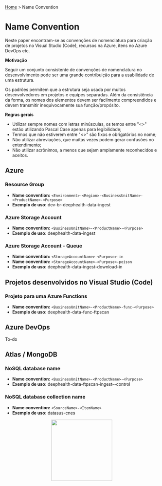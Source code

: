 [Home](http://deeployer.com/deeployer-patterns-and-practices/) > Name Convention

# Name Convention

Neste paper encontram-se as convenções de nomenclatura para criação de projetos no Visual Studio (Code), recursos na Azure, itens no Azure DevOps etc.

**Motivação**

Seguir um conjunto consistente de convenções de nomenclatura no desenvolvimento pode ser uma grande contribuição para a usabilidade de uma estrutura.

Os padrões permitem que a estrutura seja usada por muitos desenvolvedores em projetos e equipes separadas. Além da consistência da forma, os nomes dos elementos devem ser facilmente compreendidos e devem transmitir inequivocamente sua função/propósito. 

**Regras gerais**

- Utilizar sempre nomes com letras minúsculas, os temos entre "<>" estão utilizando Pascal Case apenas para legibilidade;
- Termos que não estiverem entre "<>" são fixos e obrigatórios no nome;
- Não utilizar abreviações, que muitas vezes podem gerar confusões no entendimento;
- Não utilizar acrônimos, a menos que sejam amplamente reconhecidos e aceitos.

## Azure

### Resource Group

- **Name convention:** ```<Environment>-<Region>-<BusinessUnitName>-<ProductName>-<Purpose>```
- **Exemplo de uso:** dev-br-deephealth-data-ingest

### Azure Storage Account

- **Name convention:** ```<BusinessUnitName>-<ProductName>-<Purpose>```
- **Exemplo de uso:** deephealth-data-ingest

### Azure Storage Account - Queue

- **Name convention:** ```<StorageAccountName>-<Purpose>-in```
- **Name convention:** ```<StorageAccountName>-<Purpose>-poison```
- **Exemplo de uso:** deephealth-data-ingest-download-in


## Projetos desenvolvidos no Visual Studio (Code)

### Projeto para uma Azure Functions

- **Name convention:** ```<BusinessUnitName>-<ProductName>-func-<Purpose>```
- **Exemplo de uso:** deephealth-data-func-ftpscan

## Azure DevOps

To-do

## Atlas / MongoDB

### NoSQL database name

- **Name convention:** ```<BusinessUnitName>-<ProductName>-<Purpose>```
- **Exemplo de uso:** deephealth-data-ftpscan-ingest--control

### NoSQL database collection name

- **Name convention:** ```<SourceName>-<ItemName>```
- **Exemplo de uso:** datasus-cnes

<p align="center">
  <img width="200" height="200" src="http://deeployer.com/deeployer-patterns-and-practices/assets/images/deeployer-logo-hexagon-avatar.png">
</p>
